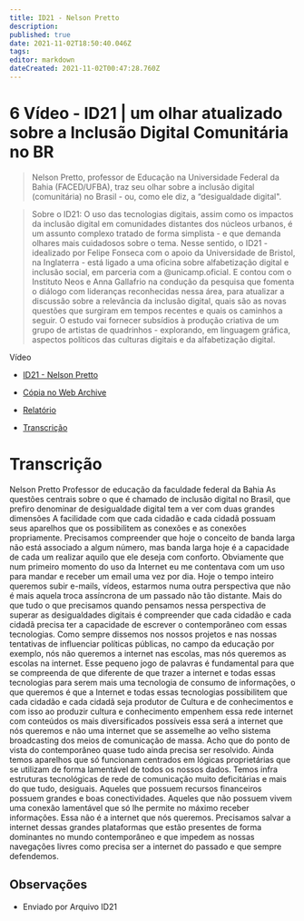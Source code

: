 ```yaml
---
title: ID21 - Nelson Pretto
description: 
published: true
date: 2021-11-02T18:50:40.046Z
tags: 
editor: markdown
dateCreated: 2021-11-02T00:47:28.760Z
---
```


# 6 Vídeo - ID21 | um olhar atualizado sobre a Inclusão Digital Comunitária no BR

> Nelson Pretto, professor de Educação na Universidade Federal da Bahia (FACED/UFBA), traz seu olhar sobre a inclusão digital (comunitária) no Brasil - ou, como ele diz, a “desigualdade digital".  

> Sobre o ID21:
O uso das tecnologias digitais, assim como os impactos da inclusão digital em comunidades distantes dos núcleos urbanos, é um assunto complexo tratado de forma simplista - e que demanda olhares mais cuidadosos sobre o tema.
Nesse sentido, o ID21 - idealizado por Felipe Fonseca com o apoio da Universidade de Bristol, na Inglaterra - está ligado a uma oficina sobre alfabetização digital e inclusão social, em parceria com a @unicamp.oficial. E contou com o Instituto Neos e Anna Gallafrio na condução da pesquisa que fomenta o diálogo com lideranças reconhecidas nessa área, para atualizar a discussão sobre a relevância da inclusão digital, quais são as novas questões que surgiram em tempos recentes e quais os caminhos a seguir.
O estudo vai fornecer subsídios à produção criativa de um grupo de artistas de quadrinhos - explorando, em linguagem gráfica, aspectos políticos das culturas digitais e da alfabetização digital.  

Vídeo
 - [ID21 - Nelson Pretto](https://www.youtube.com/watch?v=G6ADBFHgzHA)
 - [Cópia no Web Archive](https://archive.org/details/id21-videos/id21_nelson-pretto.mov)

 - [Relatório](https://archive.org/details/ID21_0-5/video)
 - [Transcrição ](https://archive.org/details/transcricoes-inclusao-digital-critical-data-comics/Transcricao-Nelson-Pretto) 

# Transcrição 
Nelson Pretto
Professor de educação da faculdade federal da Bahia 
As questões centrais sobre o que é chamado de inclusão digital no Brasil, que prefiro denominar de desigualdade digital tem a ver com duas grandes dimensões 
A facilidade com que cada cidadão e cada cidadã possuam seus aparelhos que os possibilitem as conexões e as conexões propriamente. Precisamos compreender que hoje o conceito de banda larga não está associado a algum número, mas banda larga hoje é a capacidade de cada um realizar aquilo que ele deseja com conforto. Obviamente que num primeiro momento do uso da Internet eu me contentava com um uso para mandar e receber um email uma vez por dia. Hoje o tempo inteiro queremos subir e-mails, vídeos, estarmos numa outra perspectiva que não é mais aquela troca assíncrona de um passado não tão distante.
Mais do que tudo o que precisamos quando pensamos nessa perspectiva de superar as desigualdades digitais é compreender que cada cidadão e cada cidadã precisa ter a capacidade de escrever o contemporâneo com essas tecnologias. Como sempre dissemos nos nossos projetos e nas nossas tentativas de influenciar políticas públicas, no campo da educação por exemplo, nós não queremos a internet nas escolas, mas nós queremos as escolas na internet. Esse pequeno jogo de palavras é fundamental para que se compreenda de que diferente de que trazer a internet e todas essas tecnologias para serem mais uma tecnologia de consumo de informações, o que queremos é que a Internet e todas essas tecnologias possibilitem que cada cidadão e cada cidadã  seja produtor de Cultura e de conhecimentos e com isso ao produzir cultura e conhecimento empenhem essa rede internet com conteúdos os mais diversificados possíveis essa será a internet que nós queremos e não uma internet que se assemelhe ao velho sistema broadcasting dos meios de comunicação de massa. Acho que do ponto de vista do contemporâneo quase tudo ainda precisa ser resolvido. Ainda temos aparelhos que só funcionam centrados em lógicas proprietárias que se utilizam de forma lamentável de todos os nossos dados. Temos infra estruturas tecnológicas de rede de comunicação muito deficitárias e mais do que tudo, desiguais. Aqueles que possuem recursos financeiros possuem grandes e boas conectividades. Aqueles que não possuem vivem uma conexão lamentável que só lhe permite no máximo receber informações. Essa não é a internet que nós queremos. Precisamos salvar a internet dessas grandes plataformas que estão presentes de forma dominantes no mundo contemporâneo e que impedem as nossas navegações livres como precisa ser a internet do passado e que sempre defendemos.


## Observações

- Enviado por Arquivo ID21
